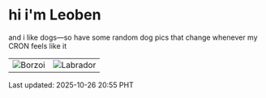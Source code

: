 # hi i'm Leoben

and i like dogs—so have some random dog pics that change whenever my CRON feels like it

|  |  |
|--------|----------|
| ![Borzoi](https://random-dog-vercel.vercel.app/api/random-borzoi?v=1761483351) | ![Labrador](https://random-dog-vercel.vercel.app/api/random-labrador?v=1761483351) |

Last updated: 2025-10-26 20:55 PHT
